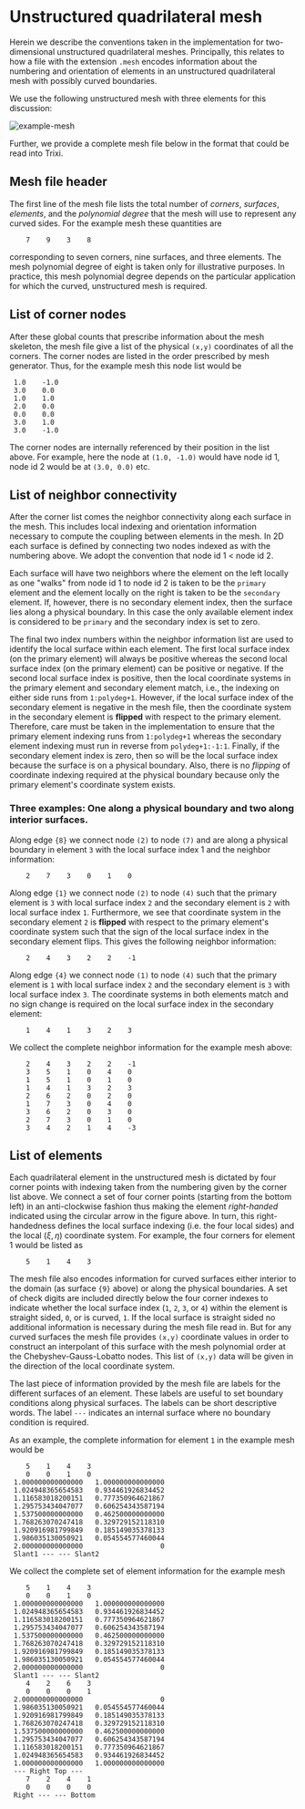 # Unstructured quadrilateral mesh

Herein we describe the conventions taken in the implementation for two-dimensional unstructured
quadrilateral meshes. Principally, this relates to how a file with the extension `.mesh` encodes
information about the numbering and orientation of elements in an unstructured quadrilateral mesh
with possibly curved boundaries.

We use the following unstructured mesh with three elements for this discussion:

![example-mesh](https://user-images.githubusercontent.com/25242486/114917530-552eac00-9e26-11eb-9d79-baed4d4c4c66.png)

Further, we provide a complete mesh file below in the format that could be read into Trixi.


## Mesh file header

The first line of the mesh file lists the total number of *corners*, *surfaces*, *elements*, and
the *polynomial degree* that the mesh will use to represent any curved sides. For the example mesh
these quantities are
```
    7    9    3    8
```
corresponding to seven corners, nine surfaces, and three elements. The mesh polynomial degree of
eight is taken only for illustrative purposes. In practice, this mesh polynomial degree depends on
the particular application for which the curved, unstructured mesh is required.


## List of corner nodes

After these global counts that prescribe information about the mesh skeleton, the mesh file give a
list of the physical `(x,y)` coordinates of all the corners. The corner nodes are listed in the
order prescribed by mesh generator. Thus, for the example mesh this node list would be
```
 1.0    -1.0
 3.0    0.0
 1.0    1.0
 2.0    0.0
 0.0    0.0
 3.0    1.0
 3.0    -1.0
```
The corner nodes are internally referenced by their position in the list above. For example, here
the node at `(1.0, -1.0)` would have node id 1, node id 2 would be at `(3.0, 0.0)` etc.


## List of neighbor connectivity

After the corner list comes the neighbor connectivity along each surface in the mesh. This includes
local indexing and orientation information necessary to compute the coupling between elements in
the mesh. In 2D each surface is defined by connecting two nodes indexed as with the numbering
above. We adopt the convention that node id 1 < node id 2.

Each surface will have two neighbors where the element on the left locally as one "walks" from node
id 1 to node id 2 is taken to be the `primary` element and the element locally on the right is
taken to be the `secondary` element. If, however, there is no secondary element index, then the
surface lies along a physical boundary. In this case the only available element index is considered
to be `primary` and the secondary index is set to zero.

The final two index numbers within the neighbor information list are used to identify the local
surface within each element. The first local surface index (on the primary element) will always be
positive whereas the second local surface index (on the primary element) can be positive or
negative. If the second local surface index is positive, then the local coordinate systems in the
primary element and secondary element match, i.e., the indexing on either side runs from
`1:polydeg+1`. However, if the local surface index of the secondary element is negative in the mesh
file, then the coordinate system in the secondary element is **flipped** with respect to the
primary element. Therefore, care must be taken in the implementation to ensure that the primary
element indexing runs from `1:polydeg+1` whereas the secondary element indexing must run in reverse
from `polydeg+1:-1:1`. Finally, if the secondary element index is zero, then so will be the local
surface index because the surface is on a physical boundary. Also, there is no *flipping* of
coordinate indexing required at the physical boundary because only the primary element's coordinate
system exists.

### Three examples: One along a physical boundary and two along interior surfaces.

Along edge `{8}` we connect node `(2)` to node `(7)` and are along a physical boundary in element
`3` with the local surface index 1 and the neighbor information:
```
    2    7    3    0    1    0
```

Along edge `{1}` we connect node `(2)` to node `(4)` such that the primary element is `3` with
local surface index `2` and the secondary element is `2` with local surface index `1`. Furthermore,
we see that coordinate system in the secondary element `2` is **flipped** with respect to the
primary element's coordinate system such that the sign of the local surface index in the secondary
element flips. This gives the following neighbor information:
```
    2    4    3    2    2    -1
```

Along edge `{4}` we connect node `(1)` to node `(4)` such that the primary element is `1` with
local surface index `2` and the secondary element is `3` with local surface index `3`. The
coordinate systems in both elements match and no sign change is required on the local surface
index in the secondary element:
```
    1    4    1    3    2    3
```

We collect the complete neighbor information for the example mesh above:
```
    2    4    3    2    2    -1
    3    5    1    0    4    0
    1    5    1    0    1    0
    1    4    1    3    2    3
    2    6    2    0    2    0
    1    7    3    0    4    0
    3    6    2    0    3    0
    2    7    3    0    1    0
    3    4    2    1    4    -3
```

## List of elements

Each quadrilateral element in the unstructured mesh is dictated by four corner points with indexing
taken from the numbering given by the corner list above. We connect a set of four corner points
(starting from the bottom left) in an anti-clockwise fashion thus making the element *right-handed*
indicated using the circular arrow in the figure above. In turn, this right-handedness defines the
local surface indexing (i.e. the four local sides) and the local $(\xi, \eta)$ coordinate
system. For example, the four corners for element 1 would be listed as
```
    5    1    4    3
```

The mesh file also encodes information for curved surfaces either interior to the domain (as
surface `{9}` above) or along the physical boundaries. A set of check digits are included
directly below the four corner indexes to indicate whether the local surface index (`1`, `2`,
`3`, or `4`) within the element is straight sided, `0`, or is curved, `1`. If the local surface
is straight sided no additional information is necessary during the mesh file read in. But for
any curved surfaces the mesh file provides `(x,y)` coordinate values in order to construct an
interpolant of this surface with the mesh polynomial order at the Chebyshev-Gauss-Lobatto
nodes. This list of `(x,y)` data will be given in the direction of the local coordinate system.

The last piece of information provided by the mesh file are labels for the different surfaces of an
element. These labels are useful to set boundary conditions along physical surfaces. The labels can
be short descriptive words. The label `---` indicates an internal surface where no boundary
condition is required.

As an example, the complete information for element `1` in the example mesh would be
```
    5    1    4    3
    0    0    1    0
 1.000000000000000   1.000000000000000
 1.024948365654583   0.934461926834452
 1.116583018200151   0.777350964621867
 1.295753434047077   0.606254343587194
 1.537500000000000   0.462500000000000
 1.768263070247418   0.329729152118310
 1.920916981799849   0.185149035378133
 1.986035130050921   0.054554577460044
 2.000000000000000                   0
 Slant1 --- --- Slant2
```

We collect the complete set of element information for the example mesh
```
    5    1    4    3
    0    0    1    0
 1.000000000000000   1.000000000000000
 1.024948365654583   0.934461926834452
 1.116583018200151   0.777350964621867
 1.295753434047077   0.606254343587194
 1.537500000000000   0.462500000000000
 1.768263070247418   0.329729152118310
 1.920916981799849   0.185149035378133
 1.986035130050921   0.054554577460044
 2.000000000000000                   0
 Slant1 --- --- Slant2
    4    2    6    3
    0    0    0    1
 2.000000000000000                   0
 1.986035130050921   0.054554577460044
 1.920916981799849   0.185149035378133
 1.768263070247418   0.329729152118310
 1.537500000000000   0.462500000000000
 1.295753434047077   0.606254343587194
 1.116583018200151   0.777350964621867
 1.024948365654583   0.934461926834452
 1.000000000000000   1.000000000000000
 --- Right Top ---
    7    2    4    1
    0    0    0    0
 Right --- --- Bottom
```
